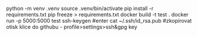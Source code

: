 python -m venv .venv
source .venv/bin/activate
pip install -r requirements.txt
pip freeze > requirements.txt
docker build -t test . 
docker run -p 5000:5000 test
ssh-keygen #enter
cat ~/.ssh/id_rsa.pub
#zkopirovat otisk klice do githubu -
profile>settings>ssh&gpg key